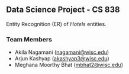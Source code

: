 ## Data Science Project - CS 838

Entity Recognition (ER) of *Hotels* entities.

### Team Members
- Akila Nagamani (nagamani@wisc.edu)
- Arjun Kashyap (akashyap3@wisc.edu)
- Meghana Moorthy Bhat (mbhat2@wisc.edu)
